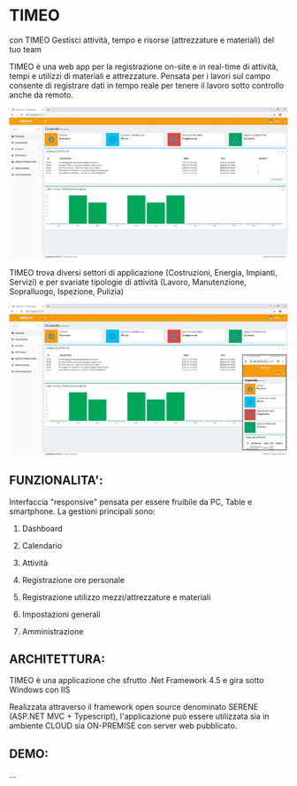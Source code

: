 # TIMEO
con TIMEO Gestisci attività, tempo e risorse (attrezzature e materiali) del tuo team

TIMEO è una web app per la registrazione on-site e in real-time di attività, tempi e utilizzi di materiali e attrezzature. Pensata per i lavori sul campo consente di registrare dati in tempo reale per tenere il lavoro sotto controllo anche da remoto.

![schermata1](https://github.com/alex1976/Timeo/blob/master/Timeo_Dashboard.jpg)

TIMEO trova diversi settori di applicazione (Costruzioni, Energia, Impianti, Servizi) e per svariate tipologie di attività (Lavoro, Manutenzione, Sopralluogo, Ispezione, Pulizia) 

![schermata2](https://github.com/alex1976/Timeo/blob/master/Timeo_Dashboard_Mobile.jpg)

## FUNZIONALITA':

Interfaccia "responsive" pensata per essere fruibile da PC, Table e smartphone. La gestioni principali sono:
1. Dashboard

2. Calendario

3. Attività

4. Registrazione ore personale

5. Registrazione utilizzo mezzi/attrezzature e materiali

6. Impostazioni generali

7. Amministrazione

## ARCHITETTURA:

TIMEO è una applicazione che sfrutto .Net Framework 4.5 e gira sotto Windows con IIS

Realizzata attraverso il framework open source denominato SERENE (ASP.NET MVC + Typescript), l'applicazione può essere utilizzata sia in ambiente CLOUD sia ON-PREMISE con server web pubblicato.

## DEMO:
...

